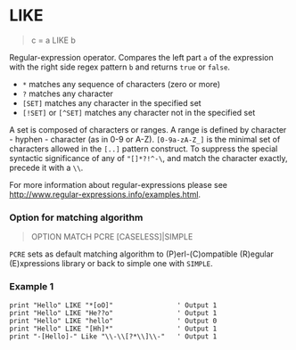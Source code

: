 # LIKE

> c = a LIKE b

Regular-expression operator. Compares the left part `a` of the expression with the right side regex pattern `b` and returns `true` or `false`.

- `*` matches any sequence of characters (zero or more)
- `?` 	matches any character
- `[SET]` 	matches any character in the specified set
- `[!SET]` or `[^SET]` matches any character not in the specified set

A set is composed of characters or ranges. A range is defined by character - hyphen - character (as in 0-9 or A-Z).
`[0-9a-zA-Z_]` is the minimal set of characters allowed in the `[..]` pattern construct. To suppress the special
syntactic significance of any of `"[]*?!^-\`, and match the character exactly, precede it with a  `\\`.

For more information about regular-expressions please see http://www.regular-expressions.info/examples.html.

### Option for matching algorithm

> OPTION MATCH PCRE [CASELESS]|SIMPLE

`PCRE` sets as default matching algorithm to (P)erl-(C)ompatible (R)egular (E)xpressions library or back to simple one with `SIMPLE`.

### Example 1

```
print "Hello" LIKE "*[oO]"                ' Output 1
print "Hello" LIKE "He??o"                ' Output 1
print "Hello" LIKE "hello"                ' Output 0
print "Hello" LIKE "[Hh]*"                ' Output 1
print "-[Hello]-" Like "\\-\\[?*\\]\\-"   ' Output 1
```



